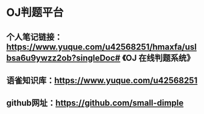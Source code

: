 # OJ判题平台

## 个人笔记链接：https://www.yuque.com/u42568251/hmaxfa/uslbsa6u9ywzz2ob?singleDoc# 《OJ 在线判题系统》
## 语雀知识库：https://www.yuque.com/u42568251
## github网址：https://github.com/small-dimple